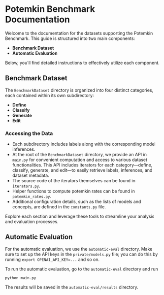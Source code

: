 # Potemkin Benchmark Documentation

Welcome to the documentation for the datasets supporting the Potemkin Benchmark. This guide is structured into two main components:

* **Benchmark Dataset**
* **Automatic Evaluation**

Below, you'll find detailed instructions to effectively utilize each component.

## Benchmark Dataset

The `BenchmarkDataset` directory is organized into four distinct categories, each contained within its own subdirectory:

* **Define**
* **Classify**
* **Generate**
* **Edit**

### Accessing the Data

* Each subdirectory includes labels along with the corresponding model inferences.
* At the root of the `BenchmarkDataset` directory, we provide an API in `main.py` for convenient computation and access to various dataset functionalities. This API includes iterators for each category—define, classify, generate, and edit—to easily retrieve labels, inferences, and dataset metadata. 
* The source code of the iterators themselves can be found in `iterators.py`.
* Helper functions to compute potemkin rates can be found in `potemkin_rates.py`.
* Additional configuration details, such as the lists of models and concepts, are defined in the `constants.py` file.

Explore each section and leverage these tools to streamline your analysis and evaluation processes.

## Automatic Evaluation

For the automatic evaluation, we use the `automatic-eval` directory. Make sure to set up the API keys in the `private/models.py` file; you can do this by running `export OPENAI_API_KEY=...` and so on.

To run the automatic evaluation, go to the `automatic-eval` directory and run
```
python main.py
```

The results will be saved in the `automatic-eval/results` directory.